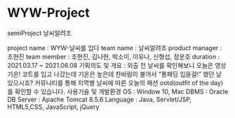 # WYW-Project
  semiProject
날씨알려조

project name : WYW-날씨를 입다
team name : 날씨알려조
product manager : 조현진
team member : 조현진, 김나현, 박소미, 이유나, 신형섭, 정운호
duration : 2021.03.17 ~ 2021.06.08
기획의도 및 개요 : 외출 전 날씨를 확인해보니 오늘은 영상기온! 코트를 입고 나갔는데
기온은 높은데 찬바람이 불어서 “롱패딩 입을걸!” 했던 날 있으시죠?
커뮤니티를 통해 지역별 날씨에 따른 오늘의 패션 ootd(outfit of the day)를 확인할 수 있습니다.
사용기술 및 개발환경
OS : Window 10, Mac
DBMS : Oracle DB
Server : Apache Tomcat 8.5.6
Language : Java, Servlet/JSP, HTML5,CSS, JavaScript, jQuery 
